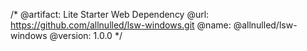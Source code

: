 /*
  @artifact:  Lite Starter Web Dependency
  @url:       https://github.com/allnulled/lsw-windows.git
  @name:      @allnulled/lsw-windows
  @version:   1.0.0
*/